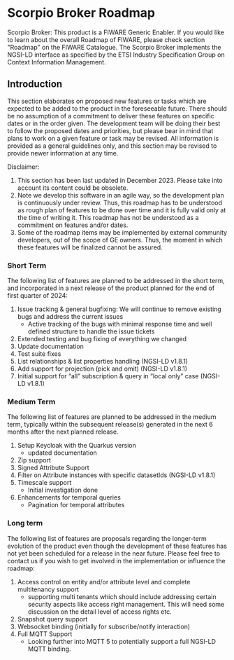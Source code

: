 # Scorpio Broker Roadmap
Scorpio Broker: This product is a FIWARE Generic Enabler. If you would like to learn about the overall Roadmap of FIWARE, please check section "Roadmap" on the FIWARE Catalogue. The Scorpio Broker implements the NGSI-LD interface as specified by the ETSI Industry Specification Group on Context Information Management.

## Introduction
This section elaborates on proposed new features or tasks which are expected to be added to the product in the foreseeable future. There should be no assumption of a commitment to deliver these features on specific dates or in the order given. The development team will be doing their best to follow the proposed dates and priorities, but please bear in mind that plans to work on a given feature or task may be revised. All information is provided as a general guidelines only, and this section may be revised to provide newer information at any time.

Disclaimer:
 1. This section has been last updated in December 2023. Please take into account its content could be obsolete.
 2. Note we develop this software in an agile way, so the development plan is continuously under review. Thus, this roadmap has to be understood as rough plan of features to be done over time and it is fully valid only at the time of writing it. This roadmap has not be understood as a commitment on features and/or dates.
 3. Some of the roadmap items may be implemented by external community developers, out of the scope of GE owners. Thus, the moment in which these features will be finalized cannot be assured.

### Short Term

The following list of features are planned to be addressed in the short term, and incorporated in a next release of the product planned for the end of first quarter of 2024:
1. Issue tracking & general bugfixing: We will continue to remove existing bugs and address the current issues
   - Active tracking of the bugs with minimal response time and well defined structure to handle the issue tickets
2. Extended testing and bug fixing of everything we changed 
3. Update documentation 
4. Test suite fixes 
5. List relationships & list properties handling (NGSI-LD v1.8.1)
6. Add support for projection (pick and omit) (NGSI-LD v1.8.1)
7. Initial support for “all” subscription & query in “local only” case (NGSI-LD v1.8.1)

### Medium Term
The following list of features are planned to be addressed in the medium term, typically within the subsequent release(s) generated in the next 6 months after the next planned release.

1. Setup Keycloak with the Quarkus version 
    - updated documentation
2. Zip support 
3. Signed Attribute Support
4. Filter on Attribute instances with specific datasetIds (NGSI-LD v1.8.1)
5. Timescale support
    - Initial investigation done
6. Enhancements for temporal queries
    - Pagination for temporal attributes

### Long term
The following list of features are proposals regarding the longer-term evolution of the product even though the development of these features has not yet been scheduled for a release in the near future. Please feel free to contact us if you wish to get involved in the implementation or influence the roadmap:
1. Access control on entity and/or attribute level and complete multitenancy support
   - supporting multi tenants which should include addressing certain security aspects like access right management. This will need some discussion on the detail level of access rights etc.
2. Snapshot query support
3. Websocket binding (initially for subscribe/notify interaction) 
4. Full MQTT Support 
   - Looking further into MQTT 5 to potentially support a full NGSI-LD MQTT binding.
 
